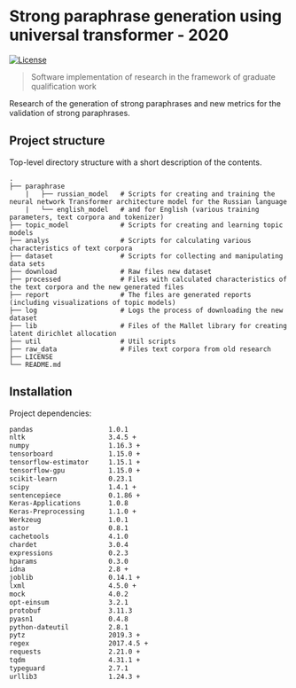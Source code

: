# Strong paraphrase generation using universal transformer - 2020

[![License](http://img.shields.io/:license-MIT-blue.svg?style=flat-square)](LICENSE)

> Software implementation of research in the framework of graduate qualification work

Research of the generation of strong paraphrases and new metrics for the validation of strong paraphrases.

## Project structure

Top-level directory structure with a short description of the contents.

    .
    ├── paraphrase          
        |   ├── russian_model   # Scripts for creating and training the neural network Transformer architecture model for the Russian language
        |   └── english_model   # and for English (various training parameters, text corpora and tokenizer)
    ├── topic_model             # Scripts for creating and learning topic models
    ├── analys                  # Scripts for calculating various characteristics of text corpora
    ├── dataset                 # Scripts for collecting and manipulating data sets
    ├── download                # Raw files new dataset
    ├── processed               # Files with calculated characteristics of the text corpora and the new generated files
    ├── report                  # The files are generated reports (including visualizations of topic models)
    ├── log                     # Logs the process of downloading the new dataset
    ├── lib                     # Files of the Mallet library for creating latent dirichlet allocation
    ├── util                    # Util scripts
    ├── raw_data                # Files text corpora from old research
    ├── LICENSE                
    └── README.md

## Installation

Project dependencies:
```sh
pandas                   1.0.1
nltk                     3.4.5 +
numpy                    1.16.3 +
tensorboard              1.15.0 +
tensorflow-estimator     1.15.1 +
tensorflow-gpu           1.15.0 +
scikit-learn             0.23.1
scipy                    1.4.1 +
sentencepiece            0.1.86 +
Keras-Applications       1.0.8
Keras-Preprocessing      1.1.0 +
Werkzeug                 1.0.1
astor                    0.8.1
cachetools               4.1.0
chardet                  3.0.4
expressions              0.2.3
hparams                  0.3.0
idna                     2.8 +
joblib                   0.14.1 +
lxml                     4.5.0 +
mock                     4.0.2
opt-einsum               3.2.1
protobuf                 3.11.3
pyasn1                   0.4.8
python-dateutil          2.8.1
pytz                     2019.3 +
regex                    2017.4.5 +
requests                 2.21.0 +
tqdm                     4.31.1 +
typeguard                2.7.1
urllib3                  1.24.3 +
```